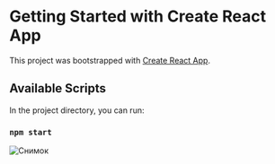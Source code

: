 # Getting Started with Create React App

This project was bootstrapped with [Create React App](https://github.com/facebook/create-react-app).

## Available Scripts

In the project directory, you can run:

### `npm start`


![Снимок](https://github.com/dilkhq/reactflow-test-task/assets/82493776/cf87020a-438a-4f43-98b4-04a7cef33b18)
